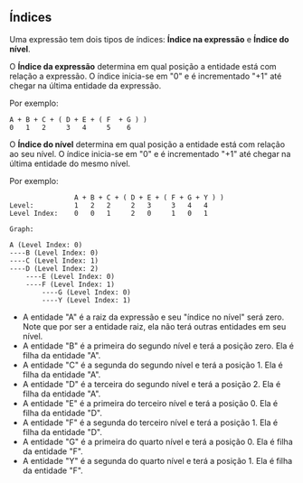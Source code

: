 ## Índices <header-set anchor-name="indexes" />

Uma expressão tem dois tipos de índices: **Índice na expressão** e **Índice do nível**.

O **Índice da expressão** determina em qual posição a entidade está com relação a expressão. O índice inicia-se em "0" e é incrementado "+1" até chegar na última entidade da expressão.

Por exemplo:

```
A + B + C + ( D + E + ( F  + G ) ) 
0   1   2     3   4     5    6
```

O **Índice do nível** determina em qual posição a entidade está com relação ao seu nível. O índice inicia-se em "0" e é incrementado "+1" até chegar na última entidade do mesmo nível.

Por exemplo:

```        
                A + B + C + ( D + E + ( F + G + Y ) )
Level:          1   2   2     2   3     3   4   4
Level Index:    0   0   1     2   0     1   0   1

Graph:

A (Level Index: 0)
----B (Level Index: 0)
----C (Level Index: 1)
----D (Level Index: 2)
    ----E (Level Index: 0)
    ----F (Level Index: 1)
        ----G (Level Index: 0)
        ----Y (Level Index: 1)
```

* A entidade "A" é a raiz da expressão e seu "índice no nível" será zero. Note que por ser a entidade raiz, ela não terá outras entidades em seu nível.
* A entidade "B" é a primeira do segundo nível e terá a posição zero. Ela é filha da entidade "A".
* A entidade "C" é a segunda do segundo nível e terá a posição 1. Ela é filha da entidade "A".
* A entidade "D" é a terceira do segundo nível e terá a posição 2. Ela é filha da entidade "A".
* A entidade "E" é a primeira do terceiro nível e terá a posição 0. Ela é filha da entidade "D".
* A entidade "F" é a segunda do terceiro nível e terá a posição 1. Ela é filha da entidade "D".
* A entidade "G" é a primeira do quarto nível e terá a posição 0. Ela é filha da entidade "F".
* A entidade "Y" é a segunda do quarto nível e terá a posição 1. Ela é filha da entidade "F".